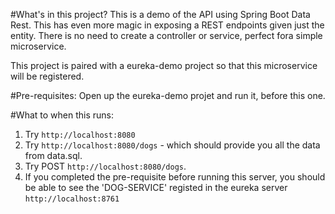 #What's in this project?
This is a demo of the API using Spring Boot Data Rest.  This has even more magic in exposing a REST endpoints given just the entity. There is no need to create a controller or service, perfect fora simple microservice.

This project is paired with a eureka-demo project so that this microservice will be registered.

#Pre-requisites:
Open up the eureka-demo projet and run it, before this one.

#What to when this runs:
1. Try `http://localhost:8080`
2. Try `http://localhost:8080/dogs` - which should provide you all the data from data.sql. 
3. Try POST `http://localhost:8080/dogs`.
4. If you completed the pre-requisite before running this server, you should be able to see the 'DOG-SERVICE' registed in the eureka server `http://localhost:8761`